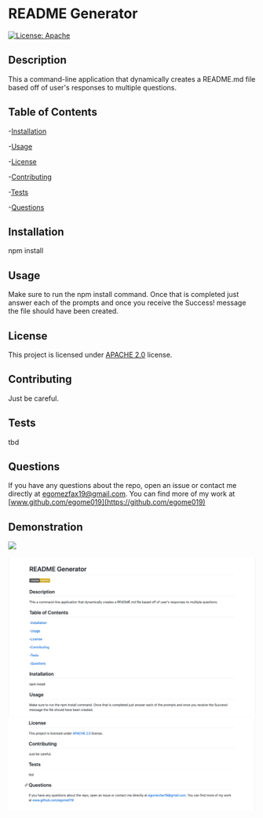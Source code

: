 # README Generator

  [![License: Apache](https://img.shields.io/badge/License-Apache-yellow.svg)](https://opensource.org/licenses/Apache-2.0)

  ## Description

  This a command-line application that dynamically creates a README.md file based off of user's responses to multiple questions.

  ## Table of Contents

  -[Installation](#installation)

  -[Usage](#Usage)

  -[License](#license)

  -[Contributing](#contributing)

  -[Tests](#tests)

  -[Questions](#questions)

  ## Installation

  npm install

  ## Usage

  Make sure to run the npm install command. Once that is completed just answer each of the prompts and once you receive the Success! message the file should have been created.

  ## License

  This project is licensed under [APACHE 2.0](https://opensource.org/licenses/Apache-2.0) license.

  ## Contributing

  Just be careful.

  ## Tests

  tbd

  ## Questions

  If you have any questions about the repo, open an issue or contact me directly at egomezfax19@gmail.com. You can find more of my work at [www.github.com/egome019](https://github.com/egome019)
  
  ## Demonstration
  
  ![](Assets/READMEvid.gif)
  
  ![](Assets/readme1.png)
  ![](Assets/readme2.png)

  
